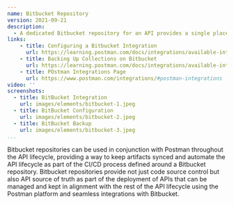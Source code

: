 ```yaml
---
name: Bitbucket Repository
version: 2021-09-21
description: 
  - A dedicated Bitbucket repository for an API provides a single place where code and other artifacts can be managed, with a pipeline, issues, and other supporting elements an API will need to operate.
links:
    - title: Configuring a Bitbucket Integration
      url: https://learning.postman.com/docs/integrations/available-integrations/bitbucket/
    - title: Backing Up Collections on Bitbucket
      url: https://learning.postman.com/docs/integrations/available-integrations/bitbucket/#backing-up-collections-on-bitbucket
    - title: POstman Integrations Page
      url: https://www.postman.com/integrations/#postman-integrations            
video: ''
screenshots:
  - title: BitBucket Integration
    url: images/elements/bitbucket-1.jpeg        
  - title: BitBucket Configuration
    url: images/elements/bitbucket-2.jpeg  
  - title: BitBucket Backup
    url: images/elements/bitbucket-3.jpeg    
...
```

Bitbucket repositories can be used in conjunction with Postman throughout the API lifecycle, providing a way to keep artifacts synced and automate the API lifecycle as part of the CI/CD process defined around a Bitbucket repository. Bitbucket repositories provide not just code source control but also API source of truth as part of the deployment of APIs that can be managed and kept in alignment with the rest of the API lifecycle using the Postman platform and seamless integrations with Bitbucket.